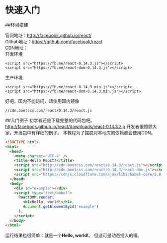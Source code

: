 # 快速入门

##环境搭建

官网地址：http://facebook.github.io/react/  
Github地址：https://github.com/facebook/react  
CDN地址：  
开发环境
```JS
<script src="https://fb.me/react-0.14.3.js"></script>
<script src="https://fb.me/react-dom-0.14.3.js"></script>
```

生产环境
```JS
<script src="https://fb.me/react-0.14.3.min.js"></script>
<script src="https://fb.me/react-dom-0.14.3.min.js"></script>
```
好吧，国内不能访问，请使用国内镜像
```JS
//cdn.bootcss.com/react/0.14.3/react.js
```
##入门例子
初学者还是下载完整的代码包吧。
http://facebook.github.io/react/downloads/react-0.14.3.zip
开发者很照顾大家，开发包中有详细的例子。
本教程为了摆脱对本地库的依赖都会使用CDN。
```HTML
<!DOCTYPE html>
<html>
  <head>
    <meta charset="UTF-8" />
    <title>Hello React!</title>
    <script src="http://cdn.bootcss.com/react/0.14.3/react.js"></script>
    <script src="http://cdn.bootcss.com/react/0.14.3/react-dom.js"></script>
    <script src="https://cdnjs.cloudflare.com/ajax/libs/babel-core/5.8.23/browser.min.js"></script>
  </head>
  <body>
    <div id="example"></div>
    <script type="text/babel">
      ReactDOM.render(
        <h1>Hello, world!</h1>,
        document.getElementById('example')
      );
    </script>
  </body>
</html>
```

运行结果也很简单：就是一个**Hello, world!**。
但这可是动态插入的哦。


